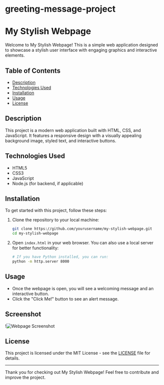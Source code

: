 # greeting-message-project
# My Stylish Webpage

Welcome to My Stylish Webpage! This is a simple web application designed to showcase a stylish user interface with engaging graphics and interactive elements.

## Table of Contents

- [Description](#description)
- [Technologies Used](#technologies-used)
- [Installation](#installation)
- [Usage](#usage)
- [License](#license)

## Description

This project is a modern web application built with HTML, CSS, and JavaScript. It features a responsive design with a visually appealing background image, styled text, and interactive buttons.

## Technologies Used

- HTML5
- CSS3
- JavaScript
- Node.js (for backend, if applicable)

## Installation

To get started with this project, follow these steps:

1. Clone the repository to your local machine:
    ```bash
    git clone https://github.com/yourusername/my-stylish-webpage.git
    cd my-stylish-webpage
    ```

2. Open `index.html` in your web browser. You can also use a local server for better functionality:
    ```bash
    # If you have Python installed, you can run:
    python -m http.server 8000
    ```

## Usage

- Once the webpage is open, you will see a welcoming message and an interactive button.
- Click the "Click Me!" button to see an alert message.

## Screenshot

!![Webpage Screenshot](images/screenshot.png)  <!-- Replace with your actual screenshot file -->

## License

This project is licensed under the MIT License - see the [LICENSE](LICENSE) file for details.

---

Thank you for checking out My Stylish Webpage! Feel free to contribute and improve the project.

